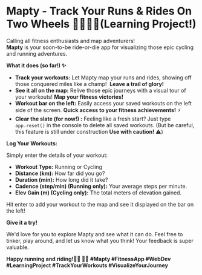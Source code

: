 # Mapty ️ - Track Your Runs & Rides On Two Wheels 🚴‍♀️🏃‍♂️(Learning Project!)

Calling all fitness enthusiasts and map adventurers!   
**Mapty** is your soon-to-be ride-or-die app for visualizing those epic cycling  and running  adventures. 

**What it does (so far!) ✨**

* **Track your workouts:** Let Mapty map your runs and rides, showing off those conquered miles like a champ!  **Leave a trail of glory!** 
* **See it all on the map:** Relive those epic journeys with a visual tour of your workouts! **Map your fitness victories!** ️
* **Workout bar on the left:** Easily access your saved workouts on the left side of the screen. **Quick access to your fitness achievements!** ⚡️
* **Clear the slate (for now!) :** Feeling like a fresh start? Just type `app.reset()` in the console to delete all saved workouts. (But be careful, this feature is still under construction **Use with caution!** ⚠️) 

**Log Your Workouts:**

Simply enter the details of your workout:

  * **Workout Type:** Running or Cycling
  * **Distance (km):** How far did you go?
  * **Duration (min):** How long did it take?
  * **Cadence (step/min) (Running only):** Your average steps per minute.
  * **Elev Gain (m) (Cycling only):** The total meters of elevation gained.

Hit enter to add your workout to the map and see it displayed on the bar on the left!

**Give it a try!**

We'd love for you to explore Mapty and see what it can do. Feel free to tinker, play around, and let us know what you think! Your feedback is super valuable. 

**Happy running and riding!🏃‍♂️
🚴‍♀️**
**#Mapty #FitnessApp #WebDev #LearningProject  #TrackYourWorkouts #VisualizeYourJourney**
